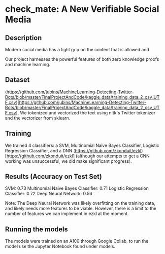 # check_mate: A New Verifiable Social Media

## Description

Modern social media has a tight grip on the content that is allowed and 

Our project harnesses the powerful features of both zero knowledge proofs and machine learning. 

## Dataset
(https://github.com/jubins/MachineLearning-Detecting-Twitter-Bots/blob/master/FinalProjectAndCode/kaggle_data/training_data_2_csv_UTF.csv)[https://github.com/jubins/MachineLearning-Detecting-Twitter-Bots/blob/master/FinalProjectAndCode/kaggle_data/training_data_2_csv_UTF.csv]. We tokenized and vectorized the text using nltk's Twitter tokenizer and the vectorizer from sklearn.

## Training

We trained 4 classifiers: a SVM, Multinomial Naive Bayes Classifier, Logistic Regression Classifier, and a DNN (https://github.com/zkonduit/ezkl)[https://github.com/zkonduit/ezkl] (although our attempts to get a CNN working was unsuccessful, we did make significant progress). 

## Results (Accuracy on Test Set)
SVM: 0.73
Multinomial Naive Bayes Classifier: 0.71
Logistic Regression Classifier: 0.72
Deep Neural Network: 0.56

Note: The Deep Neural Network was likely overfitting on the training data, and likely needs more features to be viable. However, there is a limit to the number of features we can implement in ezkl at the moment.

## Running the models

The models were trained on an A100 through Google Collab, to run the model use the Jupyter Notebook found under models.